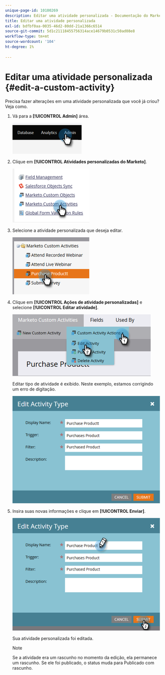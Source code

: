 ```yaml
---
unique-page-id: 10100269
description: Editar uma atividade personalizada - Documentação do Marketo - Documentação do produto
title: Editar uma atividade personalizada
exl-id: bdfbf0aa-0035-46d2-80dd-21a1366c6514
source-git-commit: 5d1c21118455756314ace14679b0531c50ad08e8
workflow-type: tm+mt
source-wordcount: '104'
ht-degree: 1%

---
```


# Editar uma atividade personalizada {#edit-a-custom-activity}

Precisa fazer alterações em uma atividade personalizada que você já criou? Veja como.

1. Vá para a **[!UICONTROL Admin]** área.

   ![](assets/edit-a-custom-activity-1.png)

1. Clique em **[!UICONTROL Atividades personalizadas do Marketo]**.

   ![](assets/edit-a-custom-activity-2.png)

1. Selecione a atividade personalizada que deseja editar.

   ![](assets/edit-a-custom-activity-3.png)

1. Clique em **[!UICONTROL Ações de atividade personalizadas]** e selecione **[!UICONTROL Editar atividade]**.

   ![](assets/edit-a-custom-activity-4.png)

   Editar tipo de atividade é exibido. Neste exemplo, estamos corrigindo um erro de digitação.

   ![](assets/edit-a-custom-activity-5.png)

1. Insira suas novas informações e clique em **[!UICONTROL Enviar]**.

   ![](assets/edit-a-custom-activity-6.png)

   Sua atividade personalizada foi editada.

   >[!NOTE]
   >
   >Se a atividade era um rascunho no momento da edição, ela permanece um rascunho. Se ele foi publicado, o status muda para Publicado com rascunho.
